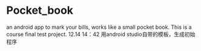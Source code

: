 # Pocket_book
an android app to mark your bills, works like a small pocket book. This is a course final test project.
12.14 14：42 用android studio自带的模板，生成初始程序
